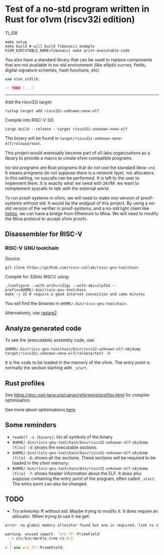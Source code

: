 # Test of a no-std program written in Rust for o1vm (riscv32i edition)

TL;DR

```
make setup
make build # will build fibonacci example
O1VM_EXECUTABLE_NAME=fibonacci make print-executable-code
```

You also have a standard library that can be used to replace components that are
not available in no-std environment (like elliptic curves, fields, digital
signature schemes, hash functions, etc)

```rust
use o1vm_stdlib;

// TODO [...]
```

------------

Add the riscv32i target:
```
rustup target add riscv32i-unknown-none-elf
```

Compile into RISC-V 32i
```
cargo build --release --target riscv32i-unknown-none-elf
```

The binary will be found in `target/riscv32i-unknown-none-elf/release/test`.

This project would eventually become part of o1-labs organizationa as a library
to provide a macro to create o1vm compatible programs

no-std programs are Rust programs that do not use the standard librar `std`. It
means programs do not suppose there is a network layer, nor allocators.
In this setting, no syscalls can be performed.
It is left to the user to implement them.
It is exactly what we need with zkVM: we want to reimplement syscalls to talk
with the external world.

To run proof-systems in o1vm, we will need to make one version of proof-systems
without std. It would be the endgoal of this project.
By using a no-std version of the verifier in proof-systems, and a no-std light
client like [helios](https://github.com/a16z/helios), we can have a bridge from
Ethereum to Mina.
We will need to modify the Mina protocol to accept o1vm proofs.

## Disassembler for RISC-V

### RISC-V GNU toolchain

Source:
```
git clone https://github.com/riscv-collab/riscv-gnu-toolchain
```

Compile for 32bits RISCV using:
```shell
./configure --with-arch=rv32gc --with-abi=ilp32d --prefix=$HOME/.bin/riscv-gnu-toolchain
make -j 32 # require a good internet connection and some minutes
```

You will find the binaries in `$HOME/.bin/riscv-gnu-toolchain`.

Alternatively, use [radare2](https://www.radare.org/n/radare2.html)

## Analyze generated code

To see the (executable) assembly code, use:
```
$HOME/.bin/riscv-gnu-toolchain/bin/riscv32-unknown-elf-objdump target/riscv32i-unknown-none-elf/release/test -d
```
It is the code to be loaded in the memory of the o1vm.
The entry point is normally the section starting with `_start`.

## Rust profiles

See https://doc.rust-lang.org/cargo/reference/profiles.html for compiler optimisation.

See more about optimisations [here](https://github.com/johnthagen/min-sized-rust)

## Some reminders

- `readelf -s [binary]`: list all symbols of the binary
- `$HOME/.bin/riscv-gnu-toolchain/bin/riscv32-unknown-elf-objdump [file] -d`:
shows the executable sections
- `$HOME/.bin/riscv-gnu-toolchain/bin/riscv32-unknown-elf-objdump [file] -D`:
shows all the sections. These sections will be required to be loaded in the o1vm
memory.
- `$HOME/.bin/riscv-gnu-toolchain/bin/riscv32-unknown-elf-objdump [file] -f`:
shows header information about the ELF. It does also suppose containing the
entry point of the program, often called `_start`. The entry point can also be
changed.

## TODO

- Try arkworks-ff without std. Maybe trying to modify it. It does require an allocator.
When trying to use it we get:

```rust
error: no global memory allocator found but one is required; link to std or add `#[global_allocator]` to a static item that implements the GlobalAlloc trait

warning: unused import: `ark_ff::PrimeField`
 --> src/bin/merkle_tree.rs:4:5
  |
4 | use ark_ff::PrimeField;
```
